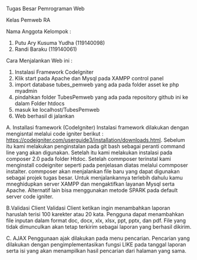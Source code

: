 Tugas Besar Pemrograman Web

Kelas Pemweb RA

Nama Anggota Kelompok :
1. Putu Ary Kusuma Yudha (119140098)
2. Randi Baraku (119140061)

Cara Menjalankan Web ini :
1. Instalasi Framework CodeIgniter
2. Klik start pada Apache dan Mysql pada XAMPP control panel
3. import database tubes_pemweb yang ada pada folder asset ke php myadmin
4. pindahkan folder TubesPemweb yang ada pada repository github ini ke dalam Folder htdocs
5. masuk ke localhost/TubesPemweb
6. Web berhasil di jalankan


A. Installasi framework (CodeIgniter) 
Instalasi framework dilakukan dengan mengisntal melalui code igniter berikut : https://codeigniter.com/userguide3/installation/downloads.html. Sebelum itu kami melakukan penginstalan pada git bash sebagai peranti command line yang akan digunakan. Setelah itu kami melakukan instalasi pada composer 2.0 pada folder Htdoc. Setelah commposer terinstal kami menginstall codeigniter seperti pada penjelasan diatas melalui commposer instalter. commposer akan menjalankan file baru yang dapat digunakan sebagai projek tugas besar. Untuk menjalankannya terlebih dahulu kamu mneghidupkan server XAMPP dan mengaktifkan layanan Mysql serta Apache. Alternatif lain bisa menggunakan metode SPARK pada default server code igniter.

B.Validasi Client
Validasi Client ketikan ingin menambahkan laporan haruslah terisi 100 karekter atau 20 kata. Pengguna dapat menambahkan file inputan dalam format doc, docx, xlx, xlsx, ppt, pptx, dan pdf. File yang tidak dimunculkan akan tetap terkirim sebagai laporan yang berhasil dikirim.

C. AJAX 
Penggunaan ajak dilakukan pada menu pencarian. Pencarian yang dilakukan dengan pengimplementasikan fungsi LIKE pada tanggal laporan serta isi yang akan menampilkan hasil pencarian dari halaman yang sama.
